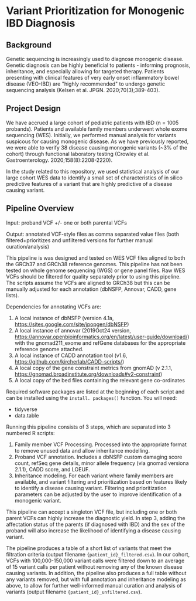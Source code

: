 # Variant Prioritization for Monogenic IBD Diagnosis

## Background
Genetic sequencing is increasingly used to diagnose monogenic disease. Genetic diagnosis can be highly beneficial to patients - informing prognosis, inheritance, and especially allowing for targeted therapy. Patients presenting with clinical features of very early onset inflammatory bowel disease (VEO-IBD) are "highly recommended" to undergo genetic sequencing analysis (Kelsen et al. JPGN. 2020;70(3);389-403).

## Project Design 
We have accrued a large cohort of pediatric patients with IBD (n = 1005 probands). Patients and available family members underwent whole exome sequencing (WES). Initially, we performed manual analysis for variants suspicous for causing monogenic disease. As we have previously reported, we were able to verify 38 disease causing monogenic variants (~3% of the cohort) through functional laboratory testing (Crowley et al. Gastroenterology. 2020;158(8):2208-2220).

In the study related to this repository, we used statistical analysis of our large cohort WES data to identify a small set of characteristics of in silico predictive features of a variant that are highly predictive of a disease causing variant.

## Pipeline Overview
Input: proband VCF +/- one or both parental VCFs

Output: annotated VCF-style files as comma separated value files (both filtered+prioritizes and unfiltered versions for further manual curation/analysis)

This pipeline is was designed and tested on WES VCF files aligned to both the GRCh37 and GRCh38 reference genomes. This pipeline has not been tested on whole genome sequencing (WGS) or gene panel files. Raw WES VCFs should be filtered for quality separately prior to using this pipeline. The scripts assume the VCFs are aligned to GRCh38 but this can be manually adjusted for each annotation (dbNSFP, Annovar, CADD, gene lists).

Dependencies for annotating VCFs are:
1. A local instance of dbNSFP (version 4.1a, https://sites.google.com/site/jpopgen/dbNSFP)
2. A local instance of annovar (2019Oct24 version, https://annovar.openbioinformatics.org/en/latest/user-guide/download/) with the gnomad211_exome and refGene databases for the appropriate reference genome attached.
3. A local instance of CADD annotation tool (v1.6, https://github.com/kircherlab/CADD-scripts/)
4. A local copy of the gene constraint metrics from gnomAD (v 2.1.1, https://gnomad.broadinstitute.org/downloads#v2-constraint)
5. A local copy of the bed files containing the relevant gene co-ordinates

Required software packages are listed at the beginning of each script and can be installed using the `install.
packages()` function. You will need:
* tidyverse
* data.table

Running this pipeline consists of 3 steps, which are separated into 3 numbered R scripts:
1. Family member VCF Processing. Processed into the appropriate format to remove unused data and allow inheritance modelling.
2. Proband VCF annotation. Includes a dbNSFP custom damaging score count, refSeq gene details, minor allele frequency (via gnomad versiona 2.1.1), CADD score, and LOEUF.
3. Inheritance modeling. For each variant where family members are available, and variant filtering and prioritization based on features likely to identify a disease causing variant. Filtering and prioritization parameters can be adjusted by the user to improve identification of a monogenic variant.

This pipeline can accept a singleton VCF file, but including one or both parent VCFs can highly increase the diagnostic yield. In step 3, adding the affectation status of the parents (if diagnosed with IBD) and the sex of the proband will also increase the likelihood of identifying a disease causing variant.

The pipeline produces a table of a short list of variants that meet the filtration criteria (output filename `{patient_id}_filtered.csv`). In our cohort, VCFs with 100,000-150,000 variant calls were filtered down to an average of 15 variant calls per patient without removing any of the known disease causing variants. In addition, the pipeline also produces a full table without any variants removed, but with full annotation and inheritance modeling as above, to allow for further well-informed manual curation and analysis of variants (output filename `{patient_id}_unfiltered.csv`).
